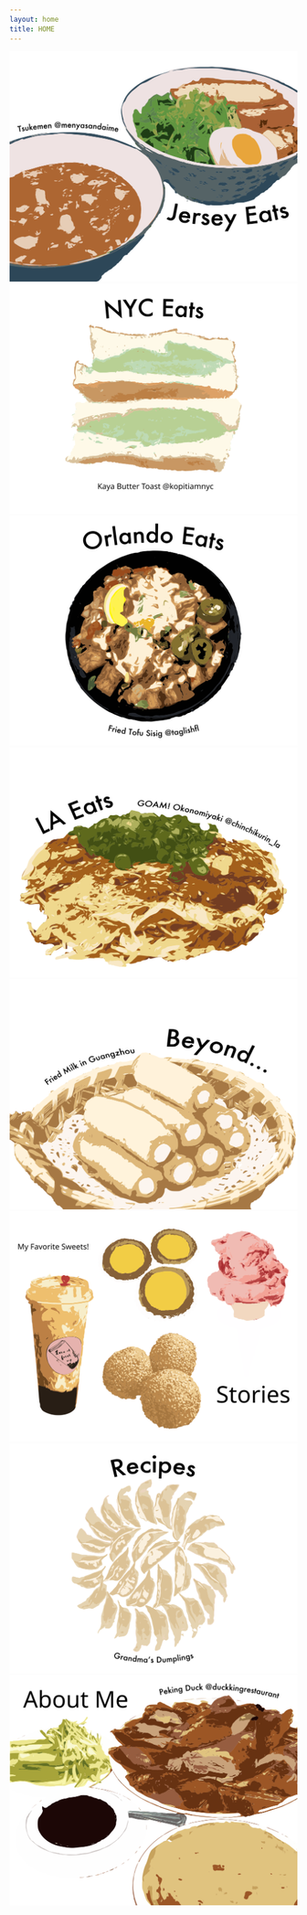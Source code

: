 ```yaml
---
layout: home
title: HOME
---
```

<div class="flex-container">
  <div class="flex-item-home">
    <a href="/jerseyeats" class="nounderline">
      <img src="/assets/images/vectorart/tsukemenvectorart.svg" class="image">
    </a>
  </div>
  <div class="flex-item-home">
    <a href="/nyceats" class="nounderline">
      <img src="/assets/images/vectorart/kayavectorart.svg" class="image">
    </a>
  </div>
  <div class="flex-item-home">
    <a href="/orlandoeats" class="nounderline">
      <img src="/assets/images/vectorart/tofusisigvectorart.svg" class="image">
    </a>
  </div>
  <div class="flex-item-home">
    <a href="/losangeleseats" class="nounderline">
      <img src="/assets/images/vectorart/okonomiyakivectorart.svg" class="image">
    </a>  
  </div>  
  <div class="flex-item-home">
    <a href="/beyond" class="nounderline">
      <img src="/assets/images/vectorart/friedmilkvectorart.svg" class="image">
    </a>
  </div>
  <div class="flex-item-home">
    <a href="/stories" class="nounderline">
      <img src="/assets/images/vectorart/favoritesweetsvectorart.svg" class="image">
    </a>
  </div>
  <div class="flex-item-home">
    <a href="/aboutme" class="nounderline">
      <img src="/assets/images/vectorart/dumplingsvectorart.svg" class="image">
    </a>
  </div>  
  <div class="flex-item-home">
    <a href="/aboutme" class="nounderline">
      <img src="/assets/images/vectorart/pekingduckvectorart.svg" class="image">
    </a>
  </div>  
</div>